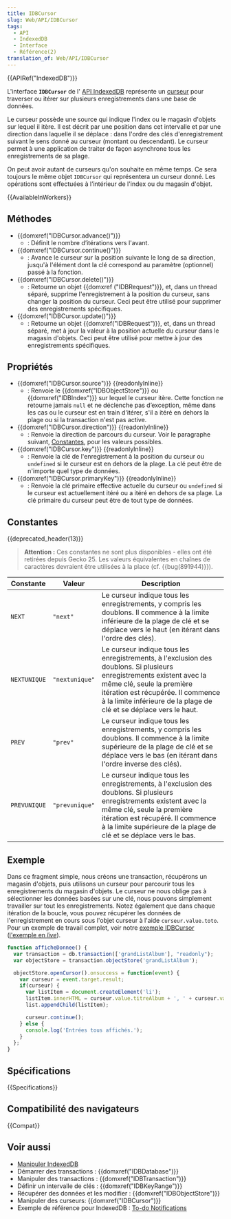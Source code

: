 ```yaml
---
title: IDBCursor
slug: Web/API/IDBCursor
tags:
  - API
  - IndexedDB
  - Interface
  - Référence(2)
translation_of: Web/API/IDBCursor
---
```


{{APIRef("IndexedDB")}}

L'interface **`IDBCursor`** de l' [API IndexedDB](/fr/docs/Web/API/API_IndexedDB) représente un [curseur](/fr/docs/Web/API/API_IndexedDB/Basic_Concepts_Behind_IndexedDB#range) pour traverser ou itérer sur plusieurs enregistrements dans une base de données.

Le curseur possède une source qui indique l'index ou le magasin d'objets sur lequel il itère. Il est décrit par une position dans cet intervalle et par une direction dans laquelle il se déplace : dans l'ordre des clés d'enregistrement suivant le sens donné au curseur (montant ou descendant). Le curseur permet à une application de traiter de façon asynchrone tous les enregistrements de sa plage.

On peut avoir autant de curseurs qu'on souhaite en même temps. Ce sera toujours le même objet `IDBCursor` qui représentera un curseur donné. Les opérations sont effectuées à l’intérieur de l'index ou du magasin d'objet.

{{AvailableInWorkers}}

## Méthodes

- {{domxref("IDBCursor.advance()")}}
  - : Définit le nombre d’itérations vers l'avant.
- {{domxref("IDBCursor.continue()")}}
  - : Avance le curseur sur la position suivante le long de sa direction, jusqu'à l'élément dont la clé correspond au paramètre (optionnel) passé à la fonction.
- {{domxref("IDBCursor.delete()")}}
  - : Retourne un objet {{domxref ("IDBRequest")}}, et, dans un thread séparé, supprime l'enregistrement à la position du curseur, sans changer la position du curseur. Ceci peut être utilisé pour supprimer des enregistrements spécifiques.
- {{domxref("IDBCursor.update()")}}
  - : Retourne un objet {{domxref("IDBRequest")}}, et, dans un thread séparé, met à jour la valeur à la position actuelle du curseur dans le magasin d'objets. Ceci peut être utilisé pour mettre à jour des enregistrements spécifiques.

## Propriétés

- {{domxref("IDBCursor.source")}} {{readonlyInline}}
  - : Renvoie le {{domxref("IDBObjectStore")}} ou {{domxref("IDBIndex")}} sur lequel le curseur itère. Cette fonction ne retourne jamais `null` et ne déclenche pas d’exception, même dans les cas ou le curseur est en train d'itérer, s'il a itéré en dehors la plage ou si la transaction n'est pas active.
- {{domxref("IDBCursor.direction")}} {{readonlyInline}}
  - : Renvoie la direction de parcours du curseur. Voir le paragraphe suivant, [Constantes](#constantes), pour les valeurs possibles.
- {{domxref("IDBCursor.key")}} {{readonlyInline}}
  - : Renvoie la clé de l'enregistrement à la position du curseur ou `undefined` si le curseur est en dehors de la plage. La clé peut être de n'importe quel type de données.
- {{domxref("IDBCursor.primaryKey")}} {{readonlyInline}}
  - : Renvoie la clé primaire effective actuelle du curseur ou `undefined` si le curseur est actuellement itéré ou a itéré en dehors de sa plage. La clé primaire du curseur peut être de tout type de données.

## Constantes

{{deprecated_header(13)}}

> **Attention :** Ces constantes ne sont plus disponibles - elles ont été retirées depuis Gecko 25. Les valeurs équivalentes en chaînes de caractères devraient être utilisées à la place (cf. {{bug(891944)}}).

<table class="standard-table">
  <thead>
    <tr>
      <th scope="col">Constante</th>
      <th scope="col">Valeur</th>
      <th scope="col">Description</th>
    </tr>
  </thead>
  <tbody>
    <tr>
      <td><code>NEXT</code></td>
      <td>
        <p><code>"next"</code></p>
      </td>
      <td>
        Le curseur indique tous les enregistrements, y compris les doublons. Il
        commence à la limite inférieure de la plage de clé et se déplace vers le
        haut (en itérant dans l'ordre des clés).
      </td>
    </tr>
    <tr>
      <td><code>NEXTUNIQUE</code></td>
      <td>
        <p><code>"nextunique"</code></p>
      </td>
      <td>
        Le curseur indique tous les enregistrements, à l'exclusion des doublons.
        Si plusieurs enregistrements existent avec la même clé, seule la
        première itération est récupérée. Il commence à la limite inférieure de
        la plage de clé et se déplace vers le haut.
      </td>
    </tr>
    <tr>
      <td><code>PREV</code></td>
      <td>
        <p><code>"prev"</code></p>
      </td>
      <td>
        Le curseur indique tous les enregistrements, y compris les doublons. Il
        commence à la limite supérieure de la plage de clé et se déplace vers le
        bas (en itérant dans l'ordre inverse des clés).
      </td>
    </tr>
    <tr>
      <td><code>PREVUNIQUE</code></td>
      <td>
        <p><code>"prevunique"</code></p>
      </td>
      <td>
        Le curseur indique tous les enregistrements, à l'exclusion des doublons.
        Si plusieurs enregistrements existent avec la même clé, seule la
        première itération est récupéré. Il commence à la limite supérieure de
        la plage de clé et se déplace vers le bas.
      </td>
    </tr>
  </tbody>
</table>

## Exemple

Dans ce fragment simple, nous créons une transaction, récupérons un magasin d'objets, puis utilisons un curseur pour parcourir tous les enregistrements du magasin d'objets. Le curseur ne nous oblige pas à sélectionner les données basées sur une clé, nous pouvons simplement travailler sur tout les enregistrements. Notez également que dans chaque itération de la boucle, vous pouvez récupérer les données de l'enregistrement en cours sous l'objet curseur à l'aide `curseur.value.toto`. Pour un exemple de travail complet, voir notre [exemple IDBCursor](https://github.com/mdn/dom-examples/tree/main/indexeddb-examples/idbcursor) ([l'exemple en _live_](https://mdn.github.io/dom-examples/indexeddb-examples/idbcursor/)).

```js
function afficheDonnee() {
  var transaction = db.transaction(['grandListAlbum'], "readonly");
  var objectStore = transaction.objectStore('grandListAlbum');

  objectStore.openCursor().onsuccess = function(event) {
    var curseur = event.target.result;
    if(curseur) {
      var listItem = document.createElement('li');
      listItem.innerHTML = curseur.value.titreAlbum + ', ' + curseur.value.annee;
      list.appendChild(listItem);

      curseur.continue();
    } else {
      console.log('Entrées tous affichés.');
    }
  };
}
```

## Spécifications

{{Specifications}}

## Compatibilité des navigateurs

{{Compat}}

## Voir aussi

- [Manipuler IndexedDB](/fr/docs/Web/API/API_IndexedDB/Using_IndexedDB)
- Démarrer des transactions : {{domxref("IDBDatabase")}}
- Manipuler des transactions : {{domxref("IDBTransaction")}}
- Définir un intervalle de clés : {{domxref("IDBKeyRange")}}
- Récupérer des données et les modifier : {{domxref("IDBObjectStore")}}
- Manipuler des curseurs: {{domxref("IDBCursor")}}
- Exemple de référence pour IndexedDB : [To-do Notifications](https://github.com/mdn/dom-examples/tree/main/to-do-notifications)
